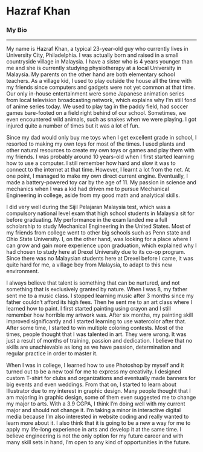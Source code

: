 
# Hazraf Khan
### My Bio
___
My name is Hazraf Khan, a typical 23-year-old guy who currently lives in University City, Philadelphia. I was actually born and raised in a small countryside village in Malaysia. I have a sister who is 4 years younger than me and she is currently studying physiotherapy at a local University in Malaysia. My parents on the other hand are both elementary school teachers. As a village kid, I used to play outside the house all the time with my friends since computers and gadgets were not yet common at that time. Our only in-house entertainment were some Japanese animation series from local television broadcasting network, which explains why I’m still fond of anime series today. We used to play tag in the paddy field, had soccer games bare-footed on a field right behind of our school. Sometimes, we even encountered wild animals, such as snakes when we were playing. I got injured quite a number of times but it was a lot of fun.

Since my dad would only buy me toys when I get excellent grade in school, I resorted to making my own toys for most of the times. I used plants and other natural resources to create my own toys or games and play them with my friends. I was probably around 10 years-old when I first started learning how to use a computer. I still remember how hard and slow it was to connect to the internet at that time. However, I learnt a lot from the net. At one point, I managed to make my own direct current engine. Eventually, I made a battery-powered toy car by the age of 11. My passion in science and mechanics when I was a kid had driven me to pursue Mechanical Engineering in college, aside from my good math and analytical skills.

I did very well during the Sijil Pelajaran Malaysia test, which was a compulsory national level exam that high school students in Malaysia sit for before graduating. My performance in the exam landed me a full scholarship to study Mechanical Engineering in the United States. Most of my friends from college went to other big schools such as Penn state and Ohio State University. I, on the other hand, was looking for a place where I can grow and gain more experience upon graduation, which explained why I had chosen to study here at Drexel University due to its co-op program. Since there was no Malaysian students here at Drexel before I came, it was quite hard for me, a village boy from Malaysia, to adapt to this new environment. 

I always believe that talent is something that can be nurtured, and not something that is exclusively granted by nature. When I was 8, my father sent me to a music class. I stopped learning music after 3 months since my father couldn’t afford its high fees. Then he sent me to an art class where I learned how to paint. I first started painting using crayon and I still remember how horrible my artwork was. After six months, my painting skill improved significantly and I started learning to use watercolor after that. After some time, I started to win multiple coloring contests. Most of the times, people thought that I was talented in art. They were wrong. It was just a result of months of training, passion and dedication. I believe that no skills are unachievable as long as we have passion, determination and regular practice in order to master it.

When I was in college, I learned how to use Photoshop by myself and it turned out to be a new tool for me to express my creativity. I designed custom T-shirt for clubs and organizations and eventually made banners for big events and even weddings. From that on, I started to learn about Illustrator due to my interest in graphic design. Many people thought that I am majoring in graphic design, some of them even suggested me to change my major to arts. With a 3.9 CGPA, I think I’m doing well with my current major and should not change it. I’m taking a minor in interactive digital media because I’m also interested in website coding and really wanted to learn more about it. I also think that it is going to be a new a way for me to apply my life-long experience in arts and develop it at the same time. I believe engineering is not the only option for my future career and with many skill sets in hand, I’m open to any kind of opportunities in the future.

